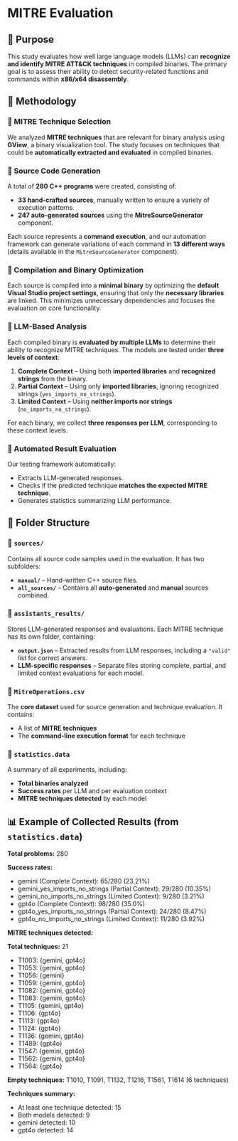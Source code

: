 # MITRE Evaluation

## 📌 Purpose  
This study evaluates how well large language models (LLMs) can **recognize and identify MITRE ATT&CK techniques** in compiled binaries. The primary goal is to assess their ability to detect security-related functions and commands within **x86/x64 disassembly**.

## 🧪 Methodology  

### 🔹 MITRE Technique Selection  
We analyzed **MITRE techniques** that are relevant for binary analysis using **GView**, a binary visualization tool. The study focuses on techniques that could be **automatically extracted and evaluated** in compiled binaries.  

### 🔹 Source Code Generation  
A total of **280 C++ programs** were created, consisting of:  
- **33 hand-crafted sources**, manually written to ensure a variety of execution patterns.  
- **247 auto-generated sources** using the **MitreSourceGenerator** component.  

Each source represents a **command execution**, and our automation framework can generate variations of each command in **13 different ways** (details available in the `MitreSourceGenerator` component).  

### 🔹 Compilation and Binary Optimization  
Each source is compiled into a **minimal binary** by optimizing the **default Visual Studio project settings**, ensuring that only the **necessary libraries** are linked. This minimizes unnecessary dependencies and focuses the evaluation on core functionality.  

### 🔹 LLM-Based Analysis  
Each compiled binary is **evaluated by multiple LLMs** to determine their ability to recognize MITRE techniques. The models are tested under **three levels of context**:  

1. **Complete Context** – Using both **imported libraries** and **recognized strings** from the binary.  
2. **Partial Context** – Using only **imported libraries**, ignoring recognized strings (`yes_imports_no_strings`).  
3. **Limited Context** – Using **neither imports nor strings** (`no_imports_no_strings`).  

For each binary, we collect **three responses per LLM**, corresponding to these context levels.  

### 🔹 Automated Result Evaluation  
Our testing framework automatically:  
- Extracts LLM-generated responses.  
- Checks if the predicted technique **matches the expected MITRE technique**.  
- Generates statistics summarizing LLM performance.  

## 📂 Folder Structure  

### 📁 `sources/`  
Contains all source code samples used in the evaluation. It has two subfolders:  
- **`manual/`** – Hand-written C++ source files.  
- **`all_sources/`** – Contains all **auto-generated** and **manual** sources combined.  

### 📁 `assistants_results/`  
Stores LLM-generated responses and evaluations. Each MITRE technique has its own folder, containing:  
- **`output.json`** – Extracted results from LLM responses, including a `"valid"` list for correct answers.  
- **LLM-specific responses** – Separate files storing complete, partial, and limited context evaluations for each model.  

### 📄 `MitreOperations.csv`  
The **core dataset** used for source generation and technique evaluation. It contains:  
- A list of **MITRE techniques**  
- The **command-line execution format** for each technique  

### 📄 `statistics.data`  
A summary of all experiments, including:  
- **Total binaries analyzed**  
- **Success rates** per LLM and per evaluation context  
- **MITRE techniques detected** by each model  

## 📊 Example of Collected Results (from `statistics.data`)

**Total problems:** 280

**Success rates:**

*   gemini (Complete Context): 65/280 (23.21%)
*   gemini\_yes\_imports\_no\_strings (Partial Context): 29/280 (10.35%)
*   gemini\_no\_imports\_no\_strings (Limited Context): 9/280 (3.21%)
*   gpt4o (Complete Context): 98/280 (35.0%)
*   gpt4o\_yes\_imports\_no\_strings (Partial Context): 24/280 (8.47%)
*   gpt4o\_no\_imports\_no\_strings (Limited Context): 11/280 (3.92%)

**MITRE techniques detected:**

**Total techniques:** 21

*   T1003: {gemini, gpt4o}
*   T1053: {gemini, gpt4o}
*   T1056: {gemini}
*   T1059: {gemini, gpt4o}
*   T1082: {gemini, gpt4o}
*   T1083: {gemini, gpt4o}
*   T1105: {gemini, gpt4o}
*   T1106: {gpt4o}
*   T1113: {gpt4o}
*   T1124: {gpt4o}
*   T1136: {gemini, gpt4o}
*   T1489: {gpt4o}
*   T1547: {gemini, gpt4o}
*   T1562: {gemini, gpt4o}
*   T1564: {gpt4o}

**Empty techniques:** T1010, T1091, T1132, T1216, T1561, T1614 (6 techniques)

**Techniques summary:**

*   At least one technique detected: 15
*   Both models detected: 9
*   gemini detected: 10
*   gpt4o detected: 14